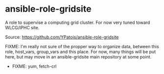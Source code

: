 # ansible-role-gridsite
A role to supervise a computing grid cluster. For now very tuned toward WLCG/IPHC site.

Source: https://github.com/YPatois/ansible-role-gridsite

FIXME: I'm really not sure of the propper way to organize data, between this role, host_vars, group_vars and this place.
For now, many things will be put here, but may move in an ansible-gridsite main repository at some point.

- FIXME: yum, fetch-crl

